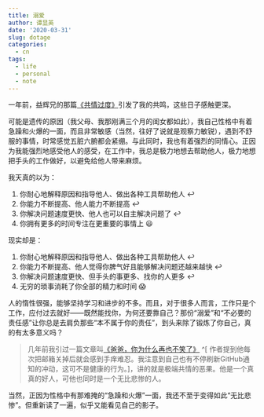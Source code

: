 ```yaml
---
title: 溺爱
author: 谭显英
date: '2020-03-31'
slug: dotage
categories:
  - cn
tags:
  - life
  - personal
  - note  
---
```


一年前，益辉兄的那篇[《共情过度》](https://yihui.org/cn/2019/07/excessive-empathy/)引发了我的共鸣，这些日子感触更深。

可能是遗传的原因（我父母、我那刚满三个月的闺女都如此），我自己性格中有着急躁和火爆的一面，而且非常敏感（当然，往好了说就是观察力敏锐），遇到不舒服的事情，时常感觉五脏六腑都会紧绷。与此同时，我也有着强烈的同情心。正因为我能强烈地感受他人的感受，在工作中，我总是极力地想去帮助他人，极力地想把手头的工作做好，以避免给他人带来麻烦。

我天真的以为：

1. 你耐心地解释原因和指导他人、做出各种工具帮助他人 :leftwards_arrow_with_hook:
1. 你能力不断提高、他人能力不断提高 :leftwards_arrow_with_hook:
1. 你解决问题速度更快、他人也可以自主解决问题了 :leftwards_arrow_with_hook:
1. 你拥有更多的时间专注在更重要的事情上 :smiley:

现实却是：

1. 你耐心地解释原因和指导他人、做出各种工具帮助他人 :leftwards_arrow_with_hook:
1. 你能力不断提高、他人觉得你脾气好且能够解决问题还越来越快 :leftwards_arrow_with_hook:
1. 你解决问题速度更快、但手头的事更多、找你的人更多 :leftwards_arrow_with_hook:
1. 无穷的琐事消耗了你全部的精力和时间 :scream:

人的惰性很强，能够坚持学习和进步的不多。而且，对于很多人而言，工作只是个工作，应付过去就好——既然能找你，为何还要靠自己？那份“溺爱”和“不必要的责任感”让你总是去肩负那些“本不属于你的责任”，到头来除了锻炼了你自己，真的有太多意义吗？

> 几年前我引过一篇文章叫[《爸爸，你为什么再也不笑了》](http://third-bit.com/2015/11/09/daddy-why-dont-you-ever-laugh.html) ^[
作者提到他每次把邮箱关掉后就会感到手痒难忍。我注意到自己也有不停刷新GitHub通知的冲动，这可不是健康的行为。]，讲的就是极端共情的恶果。他是一个真真的好人，可他也同时是一个无比悲惨的人。

当然，正因为性格中有那难掩的“急躁和火爆”一面，我还不至于变得如此“无比悲惨”。但重新读了一遍，似乎又能看见自己的影子。
